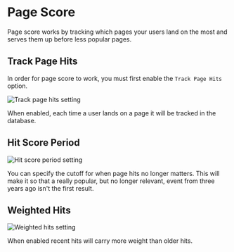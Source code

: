 # Page Score

Page score works by tracking which pages your users land on the most and
serves them up before less popular pages.

## Track Page Hits

In order for page score to work, you must first enable the `Track Page Hits` option.

<img src="https://xorb.dev/content/track-page-hits.png" alt="Track page hits setting">

When enabled, each time a user lands on a page it will be tracked in the database.

## Hit Score Period

<img src="https://xorb.dev/content/hit-score-period.png" alt="Hit score period setting">

You can specify the cutoff for when page hits no longer matters. This will make it so that a
really popular, but no longer relevant, event from three years ago isn't the first result.

## Weighted Hits

<img src="https://xorb.dev/content/weighted-hits.png" alt="Weighted hits setting">

When enabled recent hits will carry more weight than older hits.
